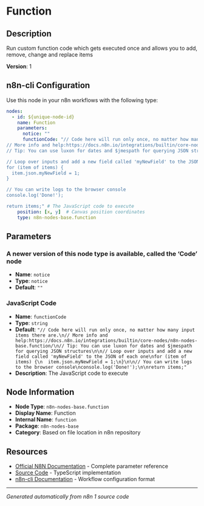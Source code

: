 # Function

## Description

Run custom function code which gets executed once and allows you to add, remove, change and replace items

**Version**: 1

## n8n-cli Configuration

Use this node in your n8n workflows with the following type:

```yaml
nodes:
  - id: ${unique-node-id}
    name: Function
    parameters:
      notice: ""
      functionCode: "// Code here will run only once, no matter how many input items there are.
// More info and help:https://docs.n8n.io/integrations/builtin/core-nodes/n8n-nodes-base.function/
// Tip: You can use luxon for dates and $jmespath for querying JSON structures

// Loop over inputs and add a new field called 'myNewField' to the JSON of each one
for (item of items) {
  item.json.myNewField = 1;
}

// You can write logs to the browser console
console.log('Done!');

return items;" # The JavaScript code to execute
    position: [x, y]  # Canvas position coordinates
    type: n8n-nodes-base.function
```

## Parameters

### A newer version of this node type is available, called the ‘Code’ node

- **Name**: `notice`
- **Type**: `notice`
- **Default**: `""`

### JavaScript Code

- **Name**: `functionCode`
- **Type**: `string`
- **Default**: `"// Code here will run only once, no matter how many input items there are.\n// More info and help:https://docs.n8n.io/integrations/builtin/core-nodes/n8n-nodes-base.function/\n// Tip: You can use luxon for dates and $jmespath for querying JSON structures\n\n// Loop over inputs and add a new field called 'myNewField' to the JSON of each one\nfor (item of items) {\n  item.json.myNewField = 1;\n}\n\n// You can write logs to the browser console\nconsole.log('Done!');\n\nreturn items;"`
- **Description**: The JavaScript code to execute


## Node Information

- **Node Type**: `n8n-nodes-base.function`
- **Display Name**: Function
- **Internal Name**: `function`
- **Package**: `n8n-nodes-base`
- **Category**: Based on file location in n8n repository

## Resources

- [Official N8N Documentation](https://docs.n8n.io/integrations/builtin/app-nodes/n8n-nodes-base.function/) - Complete parameter reference
- [Source Code](https://github.com/n8n-io/n8n/blob/master/packages/nodes-base/nodes/Function/Function.node.ts) - TypeScript implementation
- [n8n-cli Documentation](https://github.com/edenreich/n8n-cli) - Workflow configuration format

---
*Generated automatically from n8n 1 source code*

